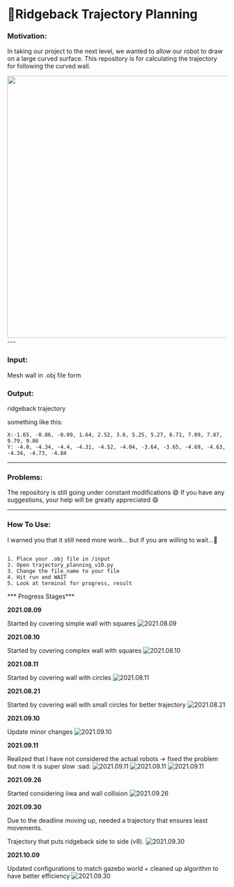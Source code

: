# :robot:Ridgeback Trajectory Planning

### Motivation:
In taking our project to the next level, we wanted to allow our robot to draw on a large curved surface. This repository is for calculating the trajectory for following the curved wall. 

<img src="./img/gazebo.GIF" width="600">
---

### Input:
Mesh wall in .obj file form 


### Output:
ridgeback trajectory

something like this:
```angular2html
X:-1.65, -0.86, -0.09, 1.64, 2.52, 3.6, 5.25, 5.27, 6.71, 7.09, 7.87, 9.79, 9.86
Y: -4.0, -4.34, -4.4, -4.31, -4.52, -4.04, -3.64, -3.65, -4.69, -4.63, -4.34, -4.73, -4.84
```


---


### Problems:
The repository is still going under constant modifications :smile:
If you have any suggestions, your help will be greatly appreciated :smile:


---


### How To Use:
I warned you that it still need more work... but if you are willing to wait...:turtle:
```commandline

1. Place your .obj file in /input
2. Open trajectory_planning_v10.py
3. Change the file_name to your file 
4. Hit run and WAIT
5. Look at terminal for progress, result

```


*** Progress Stages***

**2021.08.09**

Started by covering simple wall with squares 
![2021.08.09](./img/0809-1223.png)

**2021.08.10**

Started by covering complex wall with squares 
![2021.08.10](./img/0810-2332.png)

**2021.08.11**

Started by covering wall with circles 
![2021.08.11](./img/0811-1423.png)

**2021.08.21**

Started by covering wall with small circles for better trajectory
![2021.08.21](./img/0821-1455.png)

**2021.09.10**

Update minor changes
![2021.09.10](./img/0910-1250.png)

**2021.09.11**

Realized that I have not considered the actual robots -> fixed the problem but now it is super slow :sad:
![2021.09.11](./img/0911-1421.png)
![2021.09.11](./img/0911-1453.png)
![2021.09.11](./img/0911-1508.png)

**2021.09.26**

Started considering iiwa and wall collision
![2021.09.26](./img/0926-0044.png)

**2021.09.30**

Due to the deadline moving up, needed a trajectory that ensures least movements. 

Trajectory that puts ridgeback side to side (v8). 
![2021.09.30](./img/0930-1103.png)

**2021.10.09**

Updated configurations to match gazebo world + cleaned up algorithm to have better efficiency
![2021.09.30](./img/1011-2239.png)